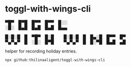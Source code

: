 # toggl-with-wings-cli

▀█▀ █▀█ █▀▀ █▀▀ █░░\
░█░ █▄█ █▄█ █▄█ █▄▄

█░█░█ █ ▀█▀ █░█   █░█░█ █ █▄░█ █▀▀ █▀\
▀▄▀▄▀ █ ░█░ █▀█   ▀▄▀▄▀ █ █░▀█ █▄█ ▄█

helper for recording holiday entries.

```
npx github:thilinaaligent/toggl-with-wings-cli
``` 
